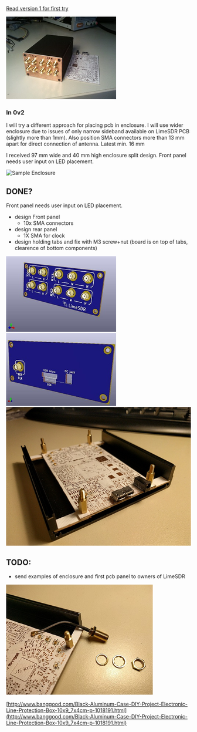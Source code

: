 [Read version 1 for first try](https://github.com/luftek/LimeSDR-USB/tree/master/hardware/plug/1v2/Enclosure/0v1_Alu_Sample)

![Sample Enclosure](_images/0v1_3.jpg) 

### In 0v2

I will try a different approach for placing pcb in enclosure. I will use wider enclosure due to issues of only narrow sideband available on LimeSDR PCB (slightly more than 1mm).
Also position SMA connectors more than 13 mm apart for direct connection of antenna. Latest min. 16 mm

I received 97 mm wide and 40 mm high enclosure split design. Front panel needs user input on LED placement.

![Sample Enclosure](http://img.banggood.com/thumb/view/oaupload/banggood/images/54/ED/26e3b3f7-bf82-4c4e-8be3-5ad57a7bc046.jpg)


## DONE?
Front panel needs user input on LED placement.

- design Front panel
	- 10x SMA connectors
- design rear panel
	- 1X SMA for clock
- design holding tabs and fix with M3 screw+nut (board is on top of tabs, clearence of bottom components)

![0v2_front_render](_images/0v2_front_render.jpg) 
![0v2_back_render](_images/0v2_back_render.jpg) 
![Holding_tabs](_images/holding_tabs.jpg)



## TODO:
- send examples of enclosure and first pcb panel to owners of LimeSDR

![5cm_cable](_images/5cm_cable.jpg)

[http://www.banggood.com/Black-Aluminum-Case-DIY-Project-Electronic-Line-Protection-Box-10x9_7x4cm-p-1018191.html](http://www.banggood.com/Black-Aluminum-Case-DIY-Project-Electronic-Line-Protection-Box-10x9_7x4cm-p-1018191.html)
